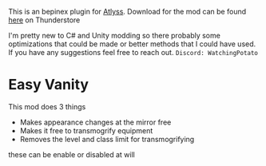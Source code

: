 This is an bepinex plugin for [Atlyss](https://store.steampowered.com/app/2768430/ATLYSS/). Download for the mod can be found [here](https://thunderstore.io/c/atlyss/p/WatchingPotatoes/EasyVanity/) on Thunderstore

I'm pretty new to C# and Unity modding so there probably some optimizations that could be made or better methods that I could have used.\
If you have any suggestions feel free to reach out. `Discord: WatchingPotato`
# Easy Vanity
This mod does 3 things
- Makes appearance changes at the mirror free
- Makes it free to transmogrify equipment
- Removes the level and class limit for transmogrifying

these can be enable or disabled at will
